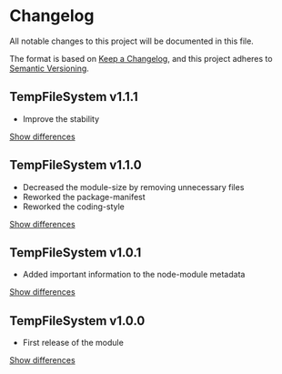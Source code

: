 # Changelog
All notable changes to this project will be documented in this file.

The format is based on [Keep a Changelog](https://keepachangelog.com/en/1.0.0/),
and this project adheres to [Semantic Versioning](https://semver.org/spec/v2.0.0.html).

## TempFileSystem v1.1.1
  - Improve the stability

[Show differences](https://github.com/manuth/TempFileSystem/compare/v1.1.0...v1.1.1)

## TempFileSystem v1.1.0
  - Decreased the module-size by removing unnecessary files
  - Reworked the package-manifest
  - Reworked the coding-style

[Show differences](https://github.com/manuth/TempFileSystem/compare/v1.0.1...v1.1.0)

## TempFileSystem v1.0.1
  - Added important information to the node-module metadata

[Show differences](https://github.com/manuth/TempFileSystem/compare/v1.0.0...v1.0.1)

## TempFileSystem v1.0.0
  - First release of the module

[Show differences](https://github.com/manuth/TempFileSystem/compare/11aa022055cd522316f45d1ce0e62f3ec1ac06c5...v1.0.0)